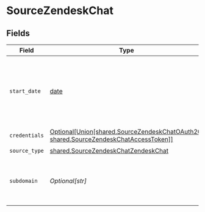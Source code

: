 # SourceZendeskChat


## Fields

| Field                                                                                                                                                | Type                                                                                                                                                 | Required                                                                                                                                             | Description                                                                                                                                          | Example                                                                                                                                              |
| ---------------------------------------------------------------------------------------------------------------------------------------------------- | ---------------------------------------------------------------------------------------------------------------------------------------------------- | ---------------------------------------------------------------------------------------------------------------------------------------------------- | ---------------------------------------------------------------------------------------------------------------------------------------------------- | ---------------------------------------------------------------------------------------------------------------------------------------------------- |
| `start_date`                                                                                                                                         | [date](https://docs.python.org/3/library/datetime.html#date-objects)                                                                                 | :heavy_check_mark:                                                                                                                                   | The date from which you'd like to replicate data for Zendesk Chat API, in the format YYYY-MM-DDT00:00:00Z.                                           | 2021-02-01T00:00:00Z                                                                                                                                 |
| `credentials`                                                                                                                                        | [Optional[Union[shared.SourceZendeskChatOAuth20, shared.SourceZendeskChatAccessToken]]](../../models/shared/sourcezendeskchatauthorizationmethod.md) | :heavy_minus_sign:                                                                                                                                   | N/A                                                                                                                                                  |                                                                                                                                                      |
| `source_type`                                                                                                                                        | [shared.SourceZendeskChatZendeskChat](../../models/shared/sourcezendeskchatzendeskchat.md)                                                           | :heavy_check_mark:                                                                                                                                   | N/A                                                                                                                                                  |                                                                                                                                                      |
| `subdomain`                                                                                                                                          | *Optional[str]*                                                                                                                                      | :heavy_minus_sign:                                                                                                                                   | Required if you access Zendesk Chat from a Zendesk Support subdomain.                                                                                |                                                                                                                                                      |